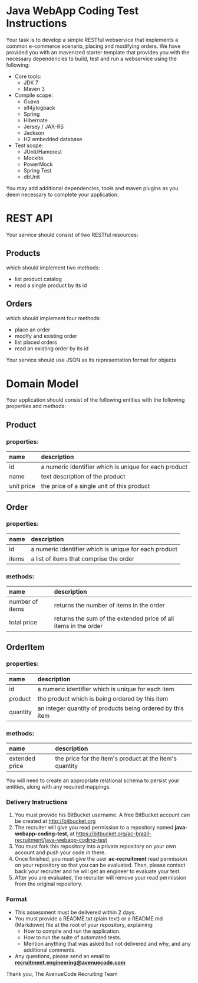 # Java WebApp Coding Test Instructions

Your task is to develop a simple RESTful webservice that implements a common e-commerce scenario, placing and modifying orders. We have provided you with an mavenized starter template that provides you with the necessary dependencies to build, test and run a webservice using the following:

- Core tools:
    - JDK 7
    - Maven 3
- Compile scope:
    - Guava
    - slf4j/logback
    - Spring
    - Hibernate
    - Jersey / JAX-RS
    - Jackson
    - H2 embedded database
- Test scope:
    - JUnit/Hamcrest
    - Mockito
    - PowerMock
    - Spring Test
    - dbUnit

You may add additional dependencies, tools and maven plugins as you deem necessary to complete your application. 

# REST API

Your service should consist of two RESTful resources:

## Products
	
which should implement two methods:
		
- list product catalog
- read a single product by its id
			
## Orders
	
which should implement four methods:
		
- place an order
- modify and existing order
- list placed orders
- read an existing order by its id
			
Your service should use JSON as its representation format for objects

# Domain Model			
			
Your application should consist of the following entities with the following properties and methods:

## Product
	
### properties:
name       |    description
:----------|:-----------------------------------------------------
id         | a numeric identifier which is unique for each product
name       | text description of the product
unit price | the price of a single unit of this product
		
## Order
	
### properties:

name  |    description
:-----|:-----------------------------------------------------
id    | a numeric identifier which is unique for each product
items | a list of items that comprise the order
			
### methods:
name            |    description
:---------------|:---------------------------------------------------------------
number of items | returns the number of items in the order
total price     | returns the sum of the extended price of all items in the order
			
## OrderItem
	
### properties:
name     |    description
:--------|:----------------------------------------------------------
id       | a numeric identifier which is unique for each item
product  | the product which is being ordered by this item
quantity | an integer quantity of products being ordered by this item
			
### methods:
name           |    description
:--------------|:-------------------------------------------------------
extended price | the price for the item's product at the item's quantity
			
You will need to create an appropriate relational schema to persist your entities, along with any required mappings.

### Delivery Instructions ###

1. You must provide his BitBucket username. A free BitBucket account can be created at http://bitbucket.org
1. The recruiter will give you read permission to a repository named **java-webapp-coding-test**, at https://bitbucket.org/ac-brazil-recruitment/java-webapp-coding-test
1. You must fork this repository into a private repository on your own account and push your code in there.
1. Once finished, you must give the user **ac-recruitment** read permission on your repository so that you can be evaluated. Then, please contact back your recruiter and he will get an engineer to evaluate your test.
1. After you are evaluated, the recruiter will remove your read permission from the original repository.

### Format ###

* This assessment must be delivered within 2 days.
* You must provide a README.txt (plain text) or a README.md (Markdown) file at the root of your repository, explaining:
    * How to compile and run the application.
    * How to run the suite of automated tests.
    * Mention anything that was asked but not delivered and why, and any additional comments.
* Any questions, please send an email to **recruitment.engineering@avenuecode.com**

Thank you,
The AvenueCode Recruiting Team